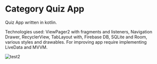 # Category Quiz App

Quiz App written in kotlin.

Technologies used: ViewPager2 with fragments and listeners, Navigation Drawer, RecyclerView, 
TabLayout with, Firebase DB, SQLite and Room, various styles and drawables. For improving app require implementing LiveData and MVVM.

![test2](https://user-images.githubusercontent.com/52634082/103931041-53b75e80-5128-11eb-96f6-354620d41de5.gif)
